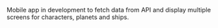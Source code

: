 Mobile app in development to fetch data from API and display multiple screens for characters, planets and ships.
